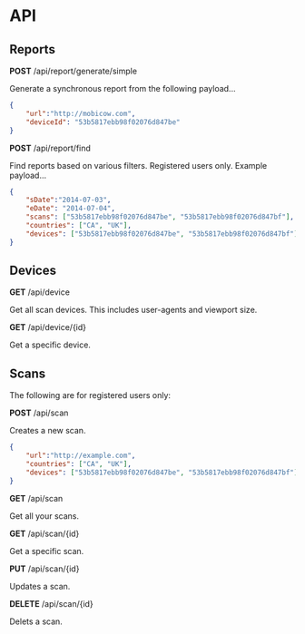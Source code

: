 API
===

Reports
-------


**POST** /api/report/generate/simple

Generate a synchronous report from the following payload...

```json
{
	"url":"http://mobicow.com",
	"deviceId": "53b5817ebb98f02076d847be"
}
```

**POST** /api/report/find

Find reports based on various filters. Registered users only. Example payload...

```json
{
	"sDate":"2014-07-03",
	"eDate": "2014-07-04",
	"scans": ["53b5817ebb98f02076d847be", "53b5817ebb98f02076d847bf"],
	"countries": ["CA", "UK"],
	"devices": ["53b5817ebb98f02076d847be", "53b5817ebb98f02076d847bf"]
}
```


Devices
-------

**GET** /api/device

Get all scan devices. This includes user-agents and viewport size. 

**GET** /api/device/{id}

Get a specific device.

Scans
-----

The following are for registered users only:

**POST** /api/scan

Creates a new scan.

```json
{
	"url":"http://example.com",
	"countries": ["CA", "UK"],
	"devices": ["53b5817ebb98f02076d847be", "53b5817ebb98f02076d847bf"]
}
```

**GET** /api/scan

Get all your scans.

**GET** /api/scan/{id}

Get a specific scan.

**PUT** /api/scan/{id}

Updates a scan.

**DELETE** /api/scan/{id}

Delets a scan.